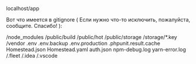 localhost/app


Вот что имеется в gitignore ( Если нужно что-то исключить, пожалуйста, сообщите.
Спасибо! ):

/node_modules
/public/build
/public/hot
/public/storage
/storage/*.key
/vendor
.env
.env.backup
.env.production
.phpunit.result.cache
Homestead.json
Homestead.yaml
auth.json
npm-debug.log
yarn-error.log
/.fleet
/.idea
/.vscode
